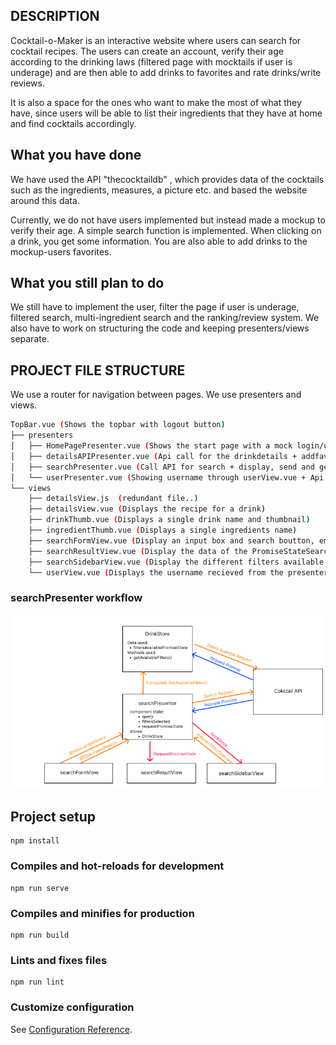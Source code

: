## DESCRIPTION ##
Cocktail-o-Maker is an interactive website where users can search for cocktail recipes.
The users can create an account, verify their age according to the drinking laws 
(filtered page with mocktails if user is underage)
and are then able to add drinks to favorites and rate drinks/write reviews. 

It is also a space for the ones who want to make the most of what they have, since users will be able to list their 
ingredients that they have at home and find cocktails accordingly.


## What you have done ##
We have used the API "thecocktaildb" , which provides data of the cocktails such as the ingredients, measures, a picture etc. and 
based the website around this data.

Currently, we do not have users implemented but instead made a mockup to verify their age. 
A simple search function is implemented. When clicking on a drink, you get some information. 
You are also able to add drinks to the mockup-users favorites. 

## What you still plan to do ##
We still have to implement the user, filter the page if user is underage, filtered search, multi-ingredient search and the ranking/review system.
We also have to work on structuring the code and keeping presenters/views separate. 

## PROJECT FILE STRUCTURE ##
We use a router for navigation between pages. We use presenters and views.
```bash
TopBar.vue (Shows the topbar with logout button)
├── presenters
│   ├── HomePagePresenter.vue (Shows the start page with a mock login/under 20 selector)
│   ├── detailsAPIPresenter.vue (Api call for the drinkdetails + addfavourite callback => detailsView.vue)
│   ├── searchPresenter.vue (Call API for search + display, send and get informations from the different search views)
│   └── userPresenter.vue (Showing username through userView.vue + Api call for the favourites => drinkThumb.vue)
└── views
    ├── detailsView.js  (redundant file..)
    ├── detailsView.vue (Displays the recipe for a drink)
    ├── drinkThumb.vue (Displays a single drink name and thumbnail)
    ├── ingredientThumb.vue (Displays a single ingredients name)
    ├── searchFormView.vue (Display an input box and search boutton, emit click and input event listeners)
    ├── searchResultView.vue (Display the data of the PromiseStateSearch saved in the component state of searchPresenter)
    ├── searchSidebarView.vue (Display the different filters available and emit an event listener when you update filters selected)
    └── userView.vue (Displays the username recieved from the presenter)
```
### searchPresenter workflow

![alt text](./searchPresenter.png)

## Project setup
```
npm install
```

### Compiles and hot-reloads for development
```
npm run serve
```

### Compiles and minifies for production
```
npm run build
```

### Lints and fixes files
```
npm run lint
```

### Customize configuration
See [Configuration Reference](https://cli.vuejs.org/config/).
